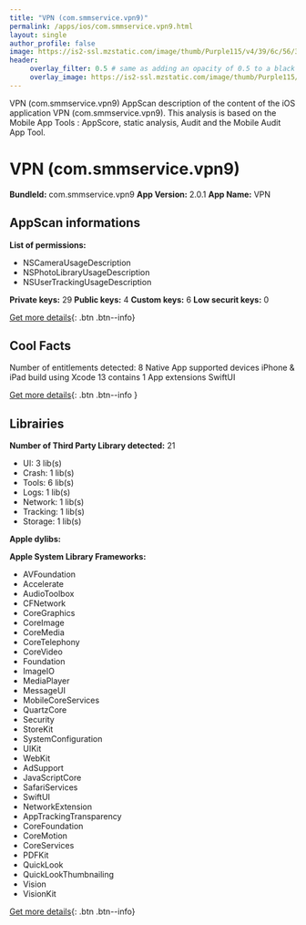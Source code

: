 ```yaml
---
title: "VPN (com.smmservice.vpn9)"
permalink: /apps/ios/com.smmservice.vpn9.html
layout: single
author_profile: false
image: https://is2-ssl.mzstatic.com/image/thumb/Purple115/v4/39/6c/56/396c5619-5578-35dd-e847-b41049dd2e5d/AppIcon-1x_U007emarketing-0-10-0-85-220.png/512x512bb.jpg
header: 
     overlay_filter: 0.5 # same as adding an opacity of 0.5 to a black background
     overlay_image: https://is2-ssl.mzstatic.com/image/thumb/Purple115/v4/39/6c/56/396c5619-5578-35dd-e847-b41049dd2e5d/AppIcon-1x_U007emarketing-0-10-0-85-220.png/512x512bb.jpg
---
```

VPN (com.smmservice.vpn9) AppScan description of the content of the iOS application VPN (com.smmservice.vpn9). This analysis is based on the Mobile App Tools : AppScore, static analysis, Audit and the Mobile Audit App Tool.

# VPN (com.smmservice.vpn9)

**BundleId:** com.smmservice.vpn9
**App Version:** 2.0.1
**App Name:** VPN


## AppScan informations 

**List of permissions:** 
- NSCameraUsageDescription
- NSPhotoLibraryUsageDescription
- NSUserTrackingUsageDescription
  
  
**Private keys:** 29
**Public keys:** 4
**Custom keys:** 6
**Low securit keys:** 0
  
[Get more details](/pricing.html){: .btn .btn--info}

## Cool Facts

Number of entitlements detected: 8
Native App
supported devices iPhone & iPad
build using Xcode 13
contains 1 App extensions
SwiftUI
  
[Get more details](/pricing.html){: .btn .btn--info }

## Librairies 
**Number of Third Party Library detected:** 21
- UI: 3 lib(s)
- Crash: 1 lib(s)
- Tools: 6 lib(s)
- Logs: 1 lib(s)
- Network: 1 lib(s)
- Tracking: 1 lib(s)
- Storage: 1 lib(s)


**Apple dylibs:**


**Apple System Library Frameworks:**
- AVFoundation
- Accelerate
- AudioToolbox
- CFNetwork
- CoreGraphics
- CoreImage
- CoreMedia
- CoreTelephony
- CoreVideo
- Foundation
- ImageIO
- MediaPlayer
- MessageUI
- MobileCoreServices
- QuartzCore
- Security
- StoreKit
- SystemConfiguration
- UIKit
- WebKit
- AdSupport
- JavaScriptCore
- SafariServices
- SwiftUI
- NetworkExtension
- AppTrackingTransparency
- CoreFoundation
- CoreMotion
- CoreServices
- PDFKit
- QuickLook
- QuickLookThumbnailing
- Vision
- VisionKit


  
[Get more details](/pricing.html){: .btn .btn--info}

